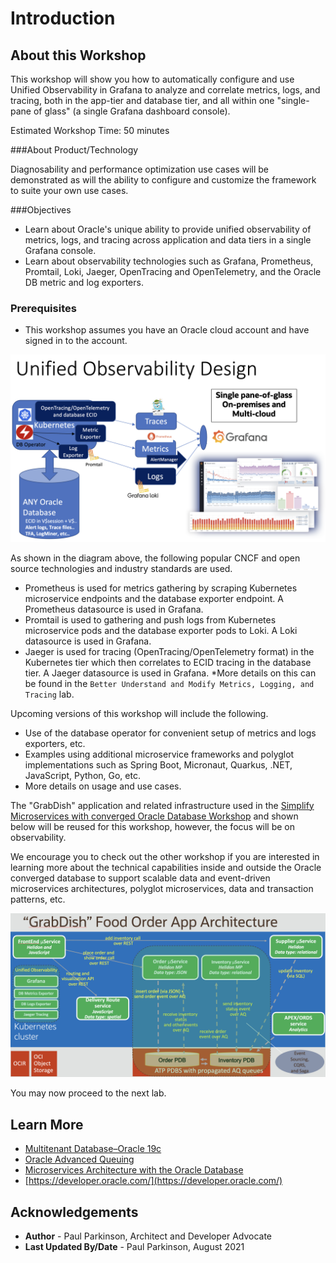 # Introduction

## About this Workshop

This workshop will show you how to automatically configure and use Unified Observability in Grafana to analyze and correlate metrics, logs, and tracing, both in the app-tier and database tier, and all within one "single-pane of glass" (a single Grafana dashboard console).

Estimated Workshop Time: 50 minutes

###About Product/Technology

Diagnosability and performance optimization use cases will be demonstrated as will the ability to configure and customize the framework to suite your own use cases. 

###Objectives

- Learn about Oracle's unique ability to provide unified observability of metrics, logs, and tracing across application and data tiers in a single Grafana console.
- Learn about observability technologies such as Grafana, Prometheus, Promtail, Loki, Jaeger, OpenTracing and OpenTelemetry, and the Oracle DB metric and log exporters.

### Prerequisites

- This workshop assumes you have an Oracle cloud account and have signed in to the account.


![Unified Observability](./images/unified-observability.png " ")

As shown in the diagram above, the following popular CNCF and open source technologies and industry standards are used.
 - Prometheus is used for metrics gathering by scraping Kubernetes microservice endpoints and the database exporter endpoint. A Prometheus datasource is used in Grafana.
 - Promtail is used to gathering and push logs from Kubernetes microservice pods and the database exporter pods to Loki. A Loki datasource is used in Grafana.
 - Jaeger is used for tracing (OpenTracing/OpenTelemetry format) in the Kubernetes tier which then correlates to ECID tracing in the database tier. A Jaeger datasource is used in Grafana.
    *More details on this can be found in the `Better Understand and Modify Metrics, Logging, and Tracing` lab.

 Upcoming versions of this workshop will include the following.
 - Use of the database operator for convenient setup of metrics and logs exporters, etc.
 - Examples using additional microservice frameworks and polyglot implementations such as Spring Boot, Micronaut, Quarkus, .NET, JavaScript, Python, Go, etc. 
 - More details on usage and use cases.

The "GrabDish" application and related infrastructure used in the [Simplify Microservices with converged Oracle Database Workshop](http://bit.ly/simplifymicroservices) and shown below will be reused for this workshop, however, the focus will be on observability. 

We encourage you to check out the other workshop if you are interested in learning more about the technical capabilities inside and outside the Oracle converged database to support scalable data and event-driven microservices architectures, polyglot microservices, data and transaction patterns, etc.

![Grabdish Architecture](./images/architecture.png " ")


You may now proceed to the next lab.

## Learn More

* [Multitenant Database–Oracle 19c](https://www.oracle.com/database/technologies/multitenant.html)
* [Oracle Advanced Queuing](https://docs.oracle.com/en/database/oracle/oracle-database/19/adque/aq-introduction.html)
* [Microservices Architecture with the Oracle Database](https://www.oracle.com/technetwork/database/availability/trn5515-microserviceswithoracle-5187372.pdf)
* [https://developer.oracle.com/](https://developer.oracle.com/)

## Acknowledgements
* **Author** - Paul Parkinson, Architect and Developer Advocate
* **Last Updated By/Date** - Paul Parkinson, August 2021

